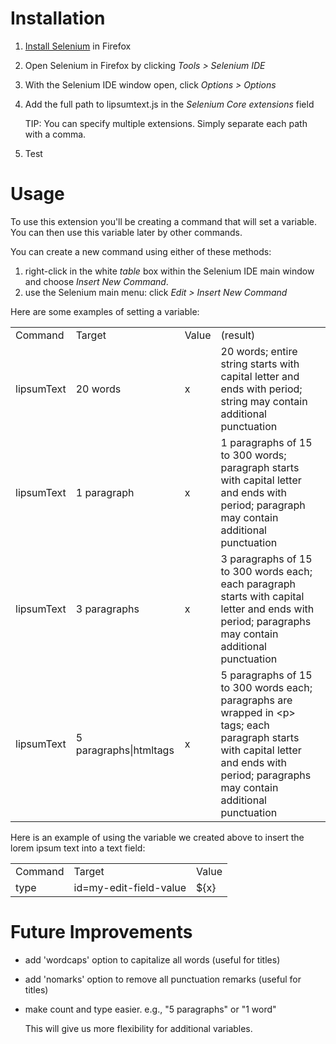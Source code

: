 # Installation
1. [Install Selenium](http://seleniumhq.org/) in Firefox
1. Open Selenium in Firefox by clicking *Tools > Selenium IDE*
1. With the Selenium IDE window open, click *Options > Options*

1. Add the full path to lipsumtext.js in the *Selenium Core extensions* field

	TIP: You can specify multiple extensions. Simply separate each path with a comma.  
1. Test
    
# Usage
To use this extension you'll be creating a command that will set a variable. You can then use this variable later by other commands.

You can create a new command using either of these methods:

1. right-click in the white *table* box within the Selenium IDE main window and choose *Insert New Command*.
1. use the Selenium main menu: click *Edit > Insert New Command*

Here are some examples of setting a variable:

<table>
	<tr>
		<td>Command</td>
		<td>Target</td>
		<td>Value</td>
		<td>(result)</td>
	</tr>
	<tr>
		<td>lipsumText</td>
		<td>20 words</td>
		<td>x</td>
		<td>20 words; entire string starts with capital letter and ends with period; string may contain additional punctuation</td>
	</tr>
	<tr>
		<td>lipsumText</td>
		<td>1 paragraph</td>
		<td>x</td>
		<td>1 paragraphs of 15 to 300 words; paragraph starts with capital letter and ends with period; paragraph may contain additional punctuation</td>
	</tr>
	<tr>
		<td>lipsumText</td>
		<td>3 paragraphs</td>
		<td>x</td>
		<td>3 paragraphs of 15 to 300 words each; each paragraph starts with capital letter and ends with period; paragraphs may contain additional punctuation</td>
	</tr>
	<tr>
		<td>lipsumText</td>
		<td>5 paragraphs|htmltags</td>
		<td>x</td>
		<td>5 paragraphs of 15 to 300 words each; paragraphs are wrapped in &lt;p&gt; tags; each paragraph starts with capital letter and ends with period; paragraphs may contain additional punctuation</td>
	</tr>
</table>

Here is an example of using the variable we created above to insert the lorem ipsum text into a text field:

<table>
	<tr>
		<td>Command</td>
		<td>Target</td>
		<td>Value</td>
	</tr>
	<tr>
		<td>type</td>
		<td>id=my-edit-field-value</td>
		<td>${x}</td>
	</tr>
</table>

# Future Improvements
- add 'wordcaps' option to capitalize all words (useful for titles)
- add 'nomarks' option to remove all punctuation remarks (useful for titles)
- make count and type easier. e.g., "5 paragraphs" or "1 word"

    This will give us more flexibility for additional variables.
